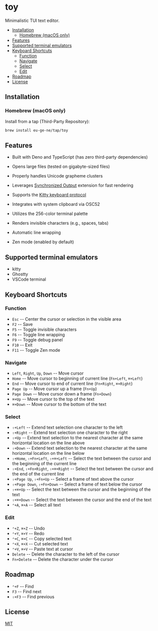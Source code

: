 # toy

Minimalistic TUI text editor.

- [Installation](#installation)
  - [Homebrew (macOS only)](#homebrew-macos-only)
- [Features](#features)
- [Supported terminal emulators](#supported-terminal-emulators)
- [Keyboard Shortcuts](#keyboard-shortcuts)
  - [Function](#function)
  - [Navigate](#navigate)
  - [Select](#select)
  - [Edit](#edit)
- [Roadmap](#roadmap)
- [License](#license)

## Installation

### Homebrew (macOS only)

Install from a tap (Third-Party Repository):

```bash
brew install eu-ge-ne/tap/toy
```

## Features

- Built with Deno and TypeScript (has zero third-party dependencies)
- Opens large files (tested on gigabyte-sized files)
- Properly handles Unicode grapheme clusters
- Leverages
  [Synchronized Output](https://gist.github.com/christianparpart/d8a62cc1ab659194337d73e399004036)
  extension for fast rendering
- Supports the
  [Kitty keyboard protocol](https://sw.kovidgoyal.net/kitty/keyboard-protocol)
- Integrates with system clipboard via OSC52
- Utilizes the 256-color terminal palette
- Renders invisible characters (e.g., spaces, tabs)

- Automatic line wrapping
- Zen mode (enabled by default)

## Supported terminal emulators

- kitty
- Ghostty
- VSCode terminal

## Keyboard Shortcuts

### Function

- `Esc` -- Center the cursor or selection in the visible area
- `F2` -- Save
- `F5` -- Toggle invisible characters
- `F6` -- Toggle line wrapping
- `F9` -- Toggle debug panel
- `F10` -- Exit
- `F11` -- Toggle Zen mode

### Navigate

- `Left`, `Right`, `Up`, `Down` -- Move cursor
- `Home` -- Move cursor to beginning of current line (`Fn+Left`, `⌘+Left`)
- `End` -- Move cursor to end of current line (`Fn+Right`, `⌘+Right`)
- `Page Up` -- Move cursor up a frame (`Fn+Up`)
- `Page Down` -- Move cursor down a frame (`Fn+Down`)
- `⌘+Up` -- Move cursor to the top of the text
- `⌘+Down` -- Move cursor to the bottom of the text

### Select

- `⇧+Left` -- Extend text selection one character to the left
- `⇧+Right` -- Extend text selection one character to the right
- `⇧+Up` -- Extend text selection to the nearest character at the same
  horizontal location on the line above
- `⇧+Down` -- Extend text selection to the nearest character at the same
  horizontal location on the line below
- `⇧+Home`, `⇧+Fn+Left`, `⇧+⌘+Left` -- Select the text between the cursor and
  the beginning of the current line
- `⇧+End`, `⇧+Fn+Right`, `⇧+⌘+Right` -- Select the text between the cursor and
  the end of the current line
- `⇧+Page Up`, `⇧+Fn+Up` -- Select a frame of text above the cursor
- `⇧+Page Down`, `⇧+Fn+Down` -- Select a frame of text below the cursor
- `⇧+⌘+Up` -- Select the text between the cursor and the beginning of the text
- `⇧+⌘+Down` -- Select the text between the cursor and the end of the text
- `⌃+A`, `⌘+A` -- Select all text

### Edit

- `⌃+Z`, `⌘+Z` -- Undo
- `⌃+Y`, `⌘+Y` -- Redo
- `⌃+C`, `⌘+C` -- Copy selected text
- ️`⌃+X`, `⌘+X` -- Cut selected text
- `⌃+V`, `⌘+V` -- Paste text at cursor
- `Delete` -- Delete the character to the left of the cursor
- `Fn+Delete` -- Delete the character under the cursor

## Roadmap

- `⌃+F` -- Find
- `F3` -- Find next
- `⇧+F3` -- Find previous

## License

[MIT](https://choosealicense.com/licenses/mit)

